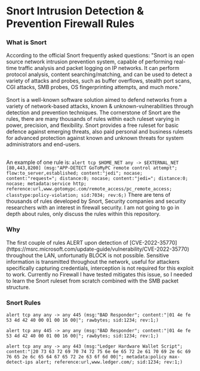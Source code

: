 # Snort Intrusion Detection & Prevention Firewall Rules



<h3>What is Snort</h3>
According to the official Snort frequently asked questions:
"Snort is an open source network intrusion prevention system, capable of performing real-time traffic analysis and packet logging on IP networks. It can perform protocol analysis, content searching/matching, and can be used to detect a variety of attacks and probes, such as buffer overflows, stealth port scans, CGI attacks, SMB probes, OS fingerprinting attempts, and much more."
­<br>
<br>
Snort is a well-known software solution aimed to defend networks from a variety of network-based attacks, known & unknown-vulnerabilities through detection and prevention techniques.
The cornerstone of Snort are the rules, there are many thousands of rules within each ruleset varying in power, precision, and flexibility. Snort provides a free ruleset for basic defence against emerging threats, also paid personal and business rulesets for advanced protection against known and unknown threats for system administrators and end-users.
<br>
<br>

An example of one rule is:
`alert tcp $HOME_NET any -> $EXTERNAL_NET [80,443,8200] (msg:"APP-DETECT GoToMyPC remote control attempt"; flow:to_server,established; content:"jedi"; nocase; content:"request="; distance:0; nocase; content:"jedi="; distance:0; nocase; metadata:service http; reference:url,www.gotomypc.com/remote_access/pc_remote_access; classtype:policy-violation; sid:7034; rev:6;)`
There are tens of thousands of rules developed by Snort, Security companies and security researchers with an interest in firewall security. I am not going to go in depth about rules, only discuss the rules within this repository.

<h3>Why</h3>
The first couple of rules ALERT upon detection of [CVE-2022-35770](https://msrc.microsoft.com/update-guide/vulnerability/CVE-2022-35770) throughout the LAN, unfortunatly BLOCK is not possible.
Sensitive information is transmitted throughout the network, useful for attackers specifically capturing credentials, interception is not required for this exploit to work. Currently no Firewall I have tested mitigates this issue, so I needed to learn the Snort ruleset from scratch combined with the SMB packet structure.


<h3>Snort Rules</h3>

`alert tcp any any -> any 445 (msg:"BAD Responder"; content:"|01 4e fe 53 4d 42 40 00 01 00 16 00|"; rawbytes; sid:1234; rev:1;)`

`alert tcp any 445 -> any any (msg:"BAD Responder"; content:"|01 4e fe 53 4d 42 40 00 01 00 16 00|"; rawbytes; sid:1234; rev:1;)`

`alert tcp any any -> any 443 (msg:"Ledger Hardware Wallet Script"; content:"|20 73 63 72 69 70 74 72 75 6e 6e 65 72 2e 61 70 69 2e 6c 69 76 65 2e 6c 65 64 67 65 72 2e 63 6f 6d 00|"; metadata:policy max-detect-ips alert; reference:url,www.ledger.com/; sid:1234; rev:1;)`


